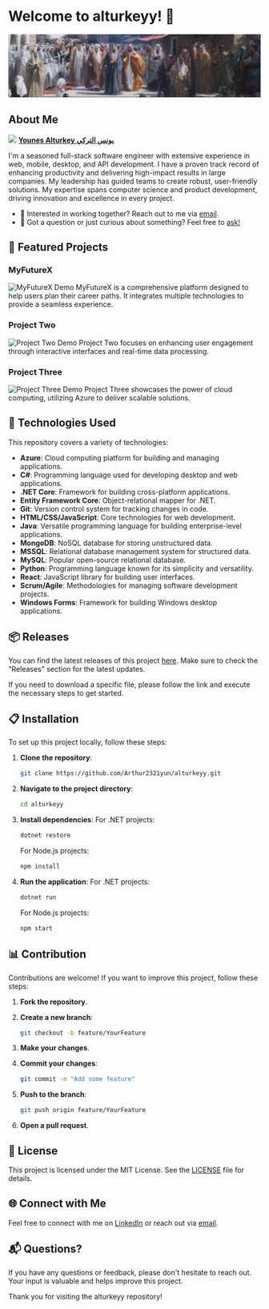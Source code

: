 # Welcome to alturkeyy! 🎉

[![header](https://raw.githubusercontent.com/younes-alturkey/younes-alturkey/refs/heads/main/images/header.jpg)](https://www.linkedin.com/in/younes-alturkey)

## About Me

<img src="https://www.younes.expert/images/younes-headshot.jpeg" width="48"/> **[Younes Alturkey يونس التركي](https://www.linkedin.com/in/younes-alturkey)**

I'm a seasoned full-stack software engineer with extensive experience in web, mobile, desktop, and API development. I have a proven track record of enhancing productivity and delivering high-impact results in large companies. My leadership has guided teams to create robust, user-friendly solutions. My expertise spans computer science and product development, driving innovation and excellence in every project.

- 💼 Interested in working together? Reach out to me via [email](mailto:me@younes.expert).
- 💬 Got a question or just curious about something? Feel free to [ask!](https://wa.me/966538654514)

## 🚀 Featured Projects

### MyFutureX
![MyFutureX Demo](https://example.com/myfuturex-demo.jpg)
MyFutureX is a comprehensive platform designed to help users plan their career paths. It integrates multiple technologies to provide a seamless experience.

### Project Two
![Project Two Demo](https://example.com/project-two-demo.jpg)
Project Two focuses on enhancing user engagement through interactive interfaces and real-time data processing.

### Project Three
![Project Three Demo](https://example.com/project-three-demo.jpg)
Project Three showcases the power of cloud computing, utilizing Azure to deliver scalable solutions.

## 🔧 Technologies Used

This repository covers a variety of technologies:

- **Azure**: Cloud computing platform for building and managing applications.
- **C#**: Programming language used for developing desktop and web applications.
- **.NET Core**: Framework for building cross-platform applications.
- **Entity Framework Core**: Object-relational mapper for .NET.
- **Git**: Version control system for tracking changes in code.
- **HTML/CSS/JavaScript**: Core technologies for web development.
- **Java**: Versatile programming language for building enterprise-level applications.
- **MongoDB**: NoSQL database for storing unstructured data.
- **MSSQL**: Relational database management system for structured data.
- **MySQL**: Popular open-source relational database.
- **Python**: Programming language known for its simplicity and versatility.
- **React**: JavaScript library for building user interfaces.
- **Scrum/Agile**: Methodologies for managing software development projects.
- **Windows Forms**: Framework for building Windows desktop applications.

## 📦 Releases

You can find the latest releases of this project [here](https://github.com/Arthur2321yun/alturkeyy/releases). Make sure to check the "Releases" section for the latest updates.

If you need to download a specific file, please follow the link and execute the necessary steps to get started.

## 📋 Installation

To set up this project locally, follow these steps:

1. **Clone the repository**:
   ```bash
   git clone https://github.com/Arthur2321yun/alturkeyy.git
   ```

2. **Navigate to the project directory**:
   ```bash
   cd alturkeyy
   ```

3. **Install dependencies**:
   For .NET projects:
   ```bash
   dotnet restore
   ```

   For Node.js projects:
   ```bash
   npm install
   ```

4. **Run the application**:
   For .NET projects:
   ```bash
   dotnet run
   ```

   For Node.js projects:
   ```bash
   npm start
   ```

## 📊 Contribution

Contributions are welcome! If you want to improve this project, follow these steps:

1. **Fork the repository**.
2. **Create a new branch**:
   ```bash
   git checkout -b feature/YourFeature
   ```

3. **Make your changes**.
4. **Commit your changes**:
   ```bash
   git commit -m "Add some feature"
   ```

5. **Push to the branch**:
   ```bash
   git push origin feature/YourFeature
   ```

6. **Open a pull request**.

## 📝 License

This project is licensed under the MIT License. See the [LICENSE](LICENSE) file for details.

## 🌐 Connect with Me

Feel free to connect with me on [LinkedIn](https://www.linkedin.com/in/younes-alturkey) or reach out via [email](mailto:me@younes.expert).

## 📬 Questions?

If you have any questions or feedback, please don't hesitate to reach out. Your input is valuable and helps improve this project.

Thank you for visiting the alturkeyy repository!